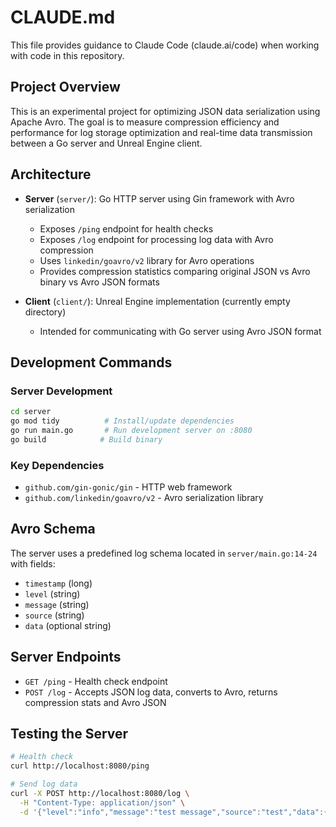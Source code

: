# CLAUDE.md

This file provides guidance to Claude Code (claude.ai/code) when working with code in this repository.

## Project Overview

This is an experimental project for optimizing JSON data serialization using Apache Avro. The goal is to measure compression efficiency and performance for log storage optimization and real-time data transmission between a Go server and Unreal Engine client.

## Architecture

- **Server** (`server/`): Go HTTP server using Gin framework with Avro serialization
  - Exposes `/ping` endpoint for health checks  
  - Exposes `/log` endpoint for processing log data with Avro compression
  - Uses `linkedin/goavro/v2` library for Avro operations
  - Provides compression statistics comparing original JSON vs Avro binary vs Avro JSON formats

- **Client** (`client/`): Unreal Engine implementation (currently empty directory)
  - Intended for communicating with Go server using Avro JSON format

## Development Commands

### Server Development
```bash
cd server
go mod tidy          # Install/update dependencies
go run main.go       # Run development server on :8080
go build            # Build binary
```

### Key Dependencies
- `github.com/gin-gonic/gin` - HTTP web framework
- `github.com/linkedin/goavro/v2` - Avro serialization library

## Avro Schema

The server uses a predefined log schema located in `server/main.go:14-24` with fields:
- `timestamp` (long)
- `level` (string) 
- `message` (string)
- `source` (string)
- `data` (optional string)

## Server Endpoints

- `GET /ping` - Health check endpoint
- `POST /log` - Accepts JSON log data, converts to Avro, returns compression stats and Avro JSON

## Testing the Server

```bash
# Health check
curl http://localhost:8080/ping

# Send log data
curl -X POST http://localhost:8080/log \
  -H "Content-Type: application/json" \
  -d '{"level":"info","message":"test message","source":"test","data":{"key":"value"}}'
```